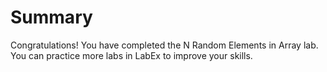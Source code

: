 # Summary

Congratulations! You have completed the N Random Elements in Array lab. You can practice more labs in LabEx to improve your skills.
